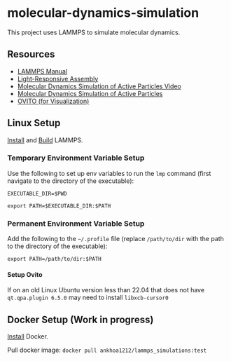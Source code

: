 # molecular-dynamics-simulation
This project uses LAMMPS to simulate molecular dynamics.

## Resources
- [LAMMPS Manual](https://docs.lammps.org/Manual.html)
- [Light-Responsive Assembly](https://pubs.acs.org/doi/10.1021/acs.jpcb.4c02301)
- [Molecular Dynamics Simulation of Active Particles Video](https://pubs.acs.org/doi/10.1021/acs.jpcb.4c02301)
- [Molecular Dynamics Simulation of Active Particles](https://arxiv.org/abs/2102.10399)
- [OVITO (for Visualization)](https://www.ovito.org/)

## Linux Setup
[Install](https://docs.lammps.org/Install.html) and [Build](https://docs.lammps.org/Build.html) LAMMPS.

### Temporary Environment Variable Setup
Use the following to set up env variables to run the ```lmp``` command (first navigate to the directory of the executable):

```EXECUTABLE_DIR=$PWD```

```export PATH=$EXECUTABLE_DIR:$PATH```

### Permanent Environment Variable Setup
Add the following to the ```~/.profile``` file (replace ```/path/to/dir``` with the path to the directory of the executable):

```export PATH=/path/to/dir:$PATH```

#### Setup Ovito

If on an old Linux Ubuntu version less than 22.04 that does not have ```qt.qpa.plugin 6.5.0``` may need to install ```libxcb-cursor0```

## Docker Setup (Work in progress)
[Install](https://www.docker.com/get-started/) Docker.

Pull docker image:
```docker pull ankhoa1212/lammps_simulations:test ```
